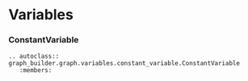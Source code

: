 # Variables



### ConstantVariable

```eval_rst
.. autoclass:: graph_builder.graph.variables.constant_variable.ConstantVariable
   :members:
```
